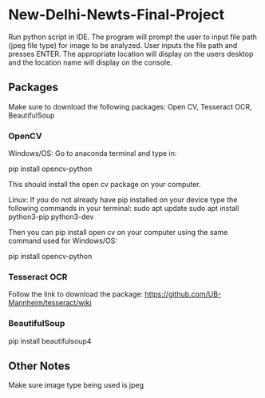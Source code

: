 # New-Delhi-Newts-Final-Project
Run python script in IDE. The program will prompt the user to input file path (jpeg file type) for image to be analyzed. User inputs the file path and presses ENTER. The appropriate location will display on the users desktop and the location name will display on the console.

## Packages
Make sure to download the following packages: Open CV, Tesseract OCR, BeautifulSoup

### OpenCV
Windows/OS: Go to anaconda terminal and type in:

pip install opencv-python

This should install the open cv package on your computer.

Linux: If you do not already have pip installed on your device type the following commands in your terminal:
sudo apt update
sudo apt install python3-pip python3-dev

Then you can pip install open cv on your computer using the same command used for Windows/OS:

pip install opencv-python

### Tesseract OCR
Follow the link to download the package: https://github.com/UB-Mannheim/tesseract/wiki

### BeautifulSoup

pip install beautifulsoup4

## Other Notes
Make sure image type being used is jpeg
 

